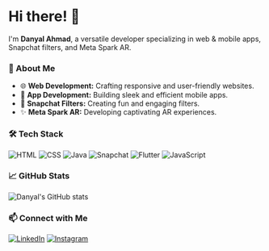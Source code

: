 # Hi there! 👋

I'm **Danyal Ahmad**, a versatile developer specializing in web & mobile apps, Snapchat filters, and Meta Spark AR.

### 🚀 About Me
- 🌐 **Web Development:** Crafting responsive and user-friendly websites.
- 📱 **App Development:** Building sleek and efficient mobile apps.
- 🎨 **Snapchat Filters:** Creating fun and engaging filters.
- ✨ **Meta Spark AR:** Developing captivating AR experiences.

### 🛠️ Tech Stack
![HTML](https://img.shields.io/badge/HTML5-E34F26?logo=html5&logoColor=white)
![CSS](https://img.shields.io/badge/CSS3-1572B6?logo=css3&logoColor=white)
![Java](https://img.shields.io/badge/Java-007396?logo=java&logoColor=white)
![Snapchat](https://img.shields.io/badge/Snapchat-FFFC00?logo=snapchat&logoColor=black)
![Flutter](https://img.shields.io/badge/Flutter-02569B?logo=flutter&logoColor=white)
![JavaScript](https://img.shields.io/badge/JavaScript-F7DF1E?logo=javascript&logoColor=black)

### 📈 GitHub Stats
![Danyal's GitHub stats](https://github-readme-stats.vercel.app/api?username=yourusername&show_icons=true&theme=radical)

### 📫 Connect with Me
[![LinkedIn](https://img.shields.io/badge/LinkedIn-0077B5?logo=linkedin&logoColor=white)](https://pk.linkedin.com/in/danyal-ahmaad)
[![Instagram](https://img.shields.io/badge/Instagram-E4405F?logo=instagram&logoColor=white)](https://www.instagram.com/denial_khxn/)
